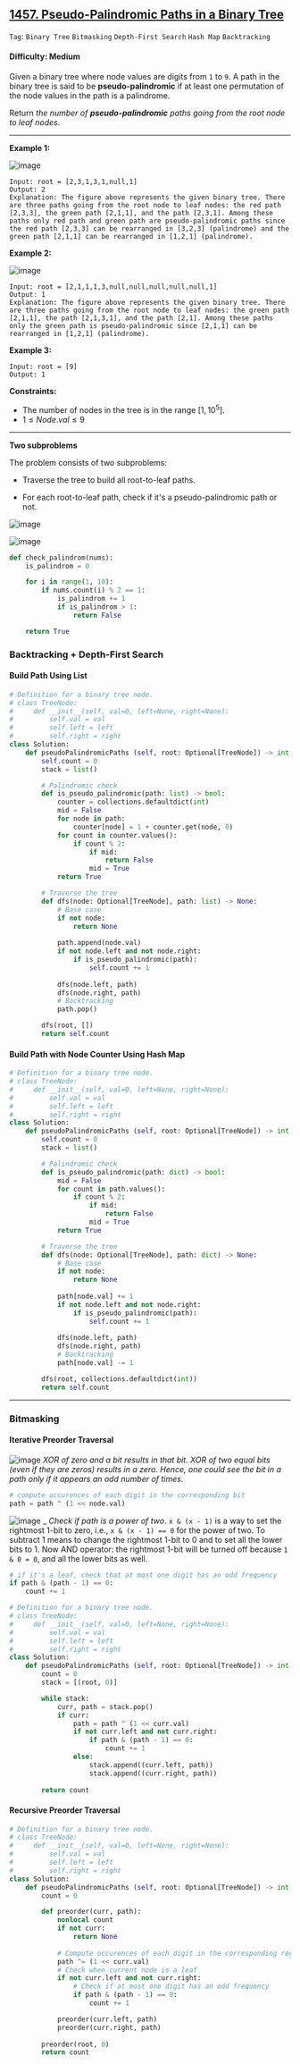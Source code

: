 ## [1457. Pseudo-Palindromic Paths in a Binary Tree](https://leetcode.com/problems/pseudo-palindromic-paths-in-a-binary-tree)

```Tag```: ```Binary Tree``` ```Bitmasking``` ```Depth-First Search``` ```Hash Map``` ```Backtracking```

#### Difficulty: Medium

Given a binary tree where node values are digits from ```1``` to ```9```. A path in the binary tree is said to be __pseudo-palindromic__ if at least one permutation of the node values in the path is a palindrome.

Return _the number of __pseudo-palindromic__ paths going from the root node to leaf nodes_.

---

__Example 1:__

![image](https://assets.leetcode.com/uploads/2020/05/06/palindromic_paths_1.png)
```
Input: root = [2,3,1,3,1,null,1]
Output: 2 
Explanation: The figure above represents the given binary tree. There are three paths going from the root node to leaf nodes: the red path [2,3,3], the green path [2,1,1], and the path [2,3,1]. Among these paths only red path and green path are pseudo-palindromic paths since the red path [2,3,3] can be rearranged in [3,2,3] (palindrome) and the green path [2,1,1] can be rearranged in [1,2,1] (palindrome).
```

__Example 2:__

![image](https://assets.leetcode.com/uploads/2020/05/07/palindromic_paths_2.png)
```
Input: root = [2,1,1,1,3,null,null,null,null,null,1]
Output: 1 
Explanation: The figure above represents the given binary tree. There are three paths going from the root node to leaf nodes: the green path [2,1,1], the path [2,1,3,1], and the path [2,1]. Among these paths only the green path is pseudo-palindromic since [2,1,1] can be rearranged in [1,2,1] (palindrome).
```

__Example 3:__
```
Input: root = [9]
Output: 1
```

__Constraints:__

- The number of nodes in the tree is in the range $[1, 10^5]$.
- $1 \le Node.val \le 9$

---

__Two subproblems__

The problem consists of two subproblems:

- Traverse the tree to build all root-to-leaf paths.

- For each root-to-leaf path, check if it's a pseudo-palindromic path or not.

![image](https://leetcode.com/problems/pseudo-palindromic-paths-in-a-binary-tree/Figures/1457/split.png)

![image](https://leetcode.com/problems/pseudo-palindromic-paths-in-a-binary-tree/Figures/1457/dfs.png)

```Python
def check_palindrom(nums):
    is_palindrom = 0

    for i in range(1, 10):
        if nums.count(i) % 2 == 1:
            is_palindrom += 1
            if is_palindrom > 1:
                return False

    return True
```

### Backtracking + Depth-First Search

#### Build Path Using List

```Python
# Definition for a binary tree node.
# class TreeNode:
#     def __init__(self, val=0, left=None, right=None):
#         self.val = val
#         self.left = left
#         self.right = right
class Solution:
    def pseudoPalindromicPaths (self, root: Optional[TreeNode]) -> int:
        self.count = 0
        stack = list()

        # Palindromic check
        def is_pseudo_palindromic(path: list) -> bool:
            counter = collections.defaultdict(int)
            mid = False
            for node in path:
                counter[node] = 1 + counter.get(node, 0)
            for count in counter.values():
                if count % 2:
                    if mid:
                        return False
                    mid = True
            return True

        # Traverse the tree
        def dfs(node: Optional[TreeNode], path: list) -> None:
            # Base case
            if not node:
                return None
            
            path.append(node.val)
            if not node.left and not node.right:
                if is_pseudo_palindromic(path):
                    self.count += 1
                
            dfs(node.left, path)
            dfs(node.right, path)
            # Backtracking
            path.pop()

        dfs(root, [])
        return self.count
```

#### Build Path with Node Counter Using Hash Map

```Python
# Definition for a binary tree node.
# class TreeNode:
#     def __init__(self, val=0, left=None, right=None):
#         self.val = val
#         self.left = left
#         self.right = right
class Solution:
    def pseudoPalindromicPaths (self, root: Optional[TreeNode]) -> int:
        self.count = 0
        stack = list()

        # Palindromic check
        def is_pseudo_palindromic(path: dict) -> bool:
            mid = False
            for count in path.values():
                if count % 2:
                    if mid:
                        return False
                    mid = True
            return True

        # Traverse the tree
        def dfs(node: Optional[TreeNode], path: dict) -> None:
            # Base case
            if not node:
                return None
            
            path[node.val] += 1
            if not node.left and not node.right:
                if is_pseudo_palindromic(path):
                    self.count += 1
                
            dfs(node.left, path)
            dfs(node.right, path)
            # Backtracking
            path[node.val] -= 1

        dfs(root, collections.defaultdict(int))
        return self.count
```

---

### Bitmasking

#### Iterative Preorder Traversal

![image](https://leetcode.com/problems/pseudo-palindromic-paths-in-a-binary-tree/Figures/1457/xor.png)
_XOR of zero and a bit results in that bit. XOR of two equal bits (even if they are zeros) results in a zero. Hence, one could see the bit in a path only if it appears an odd number of times._

```Python
# compute occurences of each digit in the corresponding bit
path = path ^ (1 << node.val)
```

![image](https://leetcode.com/problems/pseudo-palindromic-paths-in-a-binary-tree/Figures/1457/turn_off.png)
_ _Check if path is a power of two_. ```x & (x - 1)``` is a way to set the rightmost 1-bit to zero, i.e., ```x & (x - 1) == 0``` for the power of two. To subtract 1 means to change the rightmost 1-bit to 0 and to set all the lower bits to 1. Now AND operator: the rightmost 1-bit will be turned off because ```1 & 0 = 0```, and all the lower bits as well.

```Python
# if it's a leaf, check that at most one digit has an odd frequency
if path & (path - 1) == 0:
    count += 1
```

```Python
# Definition for a binary tree node.
# class TreeNode:
#     def __init__(self, val=0, left=None, right=None):
#         self.val = val
#         self.left = left
#         self.right = right
class Solution:
    def pseudoPalindromicPaths (self, root: Optional[TreeNode]) -> int:
        count = 0
        stack = [(root, 0)]

        while stack:
            curr, path = stack.pop()
            if curr:
                path = path ^ (1 << curr.val)
                if not curr.left and not curr.right:
                    if path & (path - 1) == 0:
                        count += 1
                else:
                    stack.append((curr.left, path))
                    stack.append((curr.right, path))
        
        return count
```

#### Recursive Preorder Traversal

```Python
# Definition for a binary tree node.
# class TreeNode:
#     def __init__(self, val=0, left=None, right=None):
#         self.val = val
#         self.left = left
#         self.right = right
class Solution:
    def pseudoPalindromicPaths (self, root: Optional[TreeNode]) -> int:
        count = 0

        def preorder(curr, path):
            nonlocal count
            if not curr:
                return None
            
            # Compute occurences of each digit in the corresponding register
            path ^= (1 << curr.val)
            # Check when current node is a leaf
            if not curr.left and not curr.right:
                # Check if at most one digit has an odd frequency
                if path & (path - 1) == 0:
                    count += 1

            preorder(curr.left, path)
            preorder(curr.right, path)
        
        preorder(root, 0)
        return count
```
